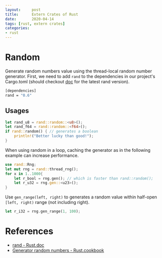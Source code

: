```yaml
---
layout:     post
title:      Extern Crates of Rust
date:       2020-04-14
tags: [rust, extern crates]
categories: 
- rust
---
```


# Random 
Generate random numbers value using the thread-local random number generator.
First, we need to add `rand` to the dependencies in our project's Cargo.toml (should checkout [doc](https://rust-lang-nursery.github.io/rust-cookbook/algorithms/randomness.html) for the latest rand version).

```bash
[dependencies]
rand = "0.6"
```

## Usages 
```rust
let rand_u8 = rand::random::<u8>();
let rand_f64 = rand::random::<f64>();
if rand::random() { // generates a boolean
    println!("Better lucky than good!");
}
```
When using random in a loop, caching the generator as in the following example can increase performance.
```rust
use rand::Rng;
let mut rng = rand::thread_rng();
for x in 1..1000{
    let r_bool = rng.gen(); // which is faster than rand::random();
    let r_u32 = rng.gen::<u23>();
}
```

Use `gen_range(left, right)` to generates a random value within half-open `[left, right)` range (not including right).

```rust
let r_i32 = rng.gen_range(1, 100);
```


# References 
* [rand - Rust.doc](https://docs.rs/rand/0.7.2/rand/fn.random.html)
* [Generator random numbers - Rust.cookbook](https://rust-lang-nursery.github.io/rust-cookbook/algorithms/randomness.html)
